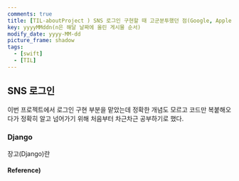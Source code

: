 ```yaml
---
comments: true
title: [TIL-aboutProject ) SNS 로그인 구현할 때 고군분투했던 점(Google, Apple, Kakao)]
key: yyyyMMddn(n은 해달 날짜에 올린 게시물 순서)
modify_date: yyyy-MM-dd
picture_frame: shadow
tags:
  - [swift]
  - [TIL]
---
```

 
## SNS 로그인
 
이번 프로젝트에서 로그인 구현 부분을 맡았는데 정확한 개념도 모르고 코드만 복붙해오다가 정확히 알고 넘어가기 위해 처음부터 차근차근 공부하기로 했다.
 
### Django
 
장고(Django)란 

#### Reference)

